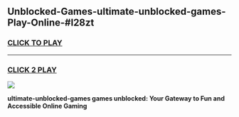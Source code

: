 
## Unblocked-Games-ultimate-unblocked-games-Play-Online-#l28zt
<h3>
<a href="https://premium.freeplayer.one?title=ultimate-unblocked-games&ref=27F">CLICK TO PLAY</a></h3>
<hr>

<h3>
<a href="https://premium.freeplayer.one?title=ultimate-unblocked-games&ref=27F">CLICK 2 PLAY</a>
  
</h3>

<a href="https://premium.freeplayer.one?title=ultimate-unblocked-games&ref=27F"><img src="https://clearcache.store/games.png"></a>


**ultimate-unblocked-games games unblocked: Your Gateway to Fun and Accessible Online Gaming**
